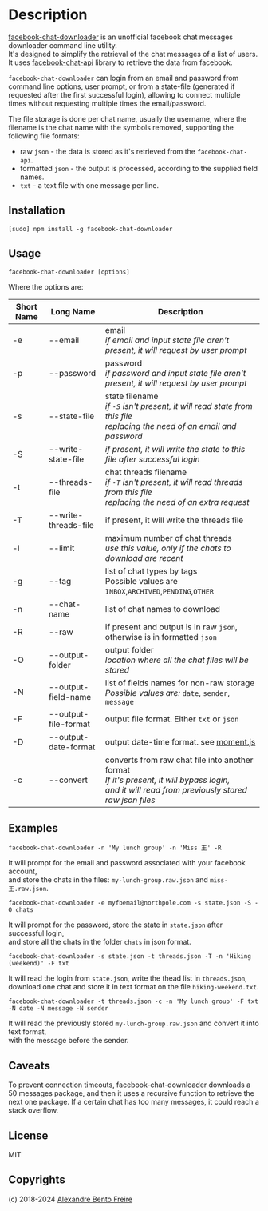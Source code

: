 # Description

[facebook-chat-downloader](https://www.devtoix.com/en/projects/facebook-chat-downloader) is an unofficial facebook chat messages downloader command line utility.  
It's designed to simplify the retrieval of the chat messages of a list of users.  
It uses [facebook-chat-api](https://www.npmjs.com/package/facebook-chat-api) library to retrieve the data from facebook.
  
`facebook-chat-downloader` can login from an email and password from command line options, user prompt,
or from a state-file (generated if requested after the first successful login),
allowing to connect multiple times without requesting multiple times the email/password.

The file storage is done per chat name, usually the username, where the filename is the chat name with the symbols removed,
supporting the following file formats:

- raw `json` - the data is stored as it's retrieved from the `facebook-chat-api`.
- formatted `json` - the output is processed, according to the supplied field names.
- `txt` - a text file with one message per line.

## Installation

`[sudo] npm install -g facebook-chat-downloader`

## Usage

`facebook-chat-downloader [options]`
  
Where the options are:  

| Short Name  | Long Name | Description |  
| ------------- | ------------- |------------- |  
|-e|--email|email<br><i>if email and input state file aren't present, it will request by user prompt</i>|
|-p|--password|password<br><i>if password and input state file aren't present, it will request by user prompt</i>|
|-s|--state-file|state filename<br><i>if `-S` isn't present, it will read state from this file<br>replacing the need of an email and password</i>|
|-S|--write-state-file|<i>if present, it will write the state to this file after successful login</i>|
|-t|--threads-file|chat threads filename<br><i>if `-T` isn't present, it will read threads from this file<br>replacing the need of an extra request</i>|
|-T|--write-threads-file|if present, it will write the threads file|
|-l|--limit|maximum number of chat threads<br><i>use this value, only if the chats to download are recent</i>|
|-g|--tag|list of chat types by tags<br>Possible values are `INBOX`,`ARCHIVED`,`PENDING`,`OTHER`|
|-n|--chat-name|list of chat names to download|
|-R|--raw|if present and output is in raw `json`, otherwise is in formatted `json`|
|-O|--output-folder|output folder<br><i>location where all the chat files will be stored</i>|
|-N|--output-field-name|list of fields names for non-raw storage<br><i>Possible values are:</i> `date`, `sender`, `message`|
|-F|--output-file-format|output file format. Either `txt` or `json`|
|-D|--output-date-format|output date-time format. see [moment.js](https://www.npmjs.com/package/moment)|
|-c|--convert|converts from raw chat file into another format<br><i>If it's present, it will bypass login,<br>and it will read from previously stored raw json files</i>|

## Examples

`facebook-chat-downloader -n 'My lunch group' -n 'Miss 王' -R`
  
It will prompt for the email and password associated with your facebook account,  
and store the chats in the files: `my-lunch-group.raw.json` and `miss-王.raw.json`.
  
`facebook-chat-downloader -e myfbemail@northpole.com -s state.json -S -O chats`
  
It will prompt for the password, store the state in `state.json` after successful login,  
and store all the chats in the folder `chats` in json format.
  
`facebook-chat-downloader -s state.json -t threads.json -T -n 'Hiking (weekend)' -F txt`
  
It will read the login from `state.json`, write the thead list in `threads.json`,  
download one chat and store it in text format on the file `hiking-weekend.txt`.
  
`facebook-chat-downloader -t threads.json -c -n 'My lunch group' -F txt -N date -N message -N sender`
  
It will read the previously stored `my-lunch-group.raw.json` and convert it into text format,  
with the message before the sender.

## Caveats

To prevent connection timeouts, facebook-chat-downloader downloads a 50 messages package,
and then it uses a recursive function to retrieve the next one package.
If a certain chat has too many messages, it could reach a stack overflow.

## License

MIT

## Copyrights

(c) 2018-2024 [Alexandre Bento Freire](https://www.a-bentofreire.com)
